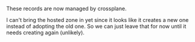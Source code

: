 These records are now managed by crossplane.

I can't bring the hosted zone in yet since it looks like it creates a new one instead of adopting the old one. So we can just leave that for now until it needs creating again (unlikely).